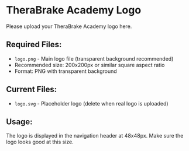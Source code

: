 # TheraBrake Academy Logo

Please upload your TheraBrake Academy logo here.

## Required Files:
- `logo.png` - Main logo file (transparent background recommended)
- Recommended size: 200x200px or similar square aspect ratio
- Format: PNG with transparent background

## Current Files:
- `logo.svg` - Placeholder logo (delete when real logo is uploaded)

## Usage:
The logo is displayed in the navigation header at 48x48px.
Make sure the logo looks good at this size.
